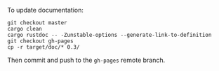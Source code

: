 To update documentation:

```
git checkout master
cargo clean
cargo rustdoc -- -Zunstable-options --generate-link-to-definition
git checkout gh-pages
cp -r target/doc/* 0.3/
```

Then commit and push to the `gh-pages` remote branch.
